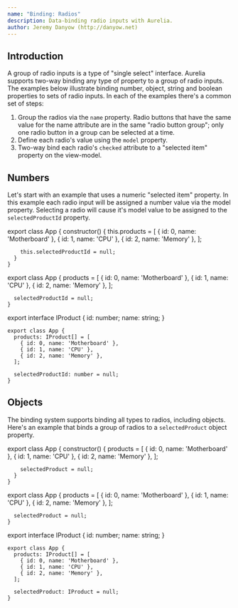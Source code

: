 ```yaml
---
name: "Binding: Radios"
description: Data-binding radio inputs with Aurelia.
author: Jeremy Danyow (http://danyow.net)
---
```


## Introduction

A group of radio inputs is a type of "single select" interface. Aurelia supports two-way binding any type of property to a group of radio inputs. The examples below illustrate binding number, object, string and boolean properties to sets of radio inputs. In each of the examples there's a common set of steps:

1. Group the radios via the `name` property. Radio buttons that have the same value for the name attribute are in the same "radio button group"; only one radio button in a group can be selected at a time.
2. Define each radio's value using the `model` property.
3. Two-way bind each radio's `checked` attribute to a "selected item" property on the view-model.

## Numbers

Let's start with an example that uses a numeric "selected item" property. In this example each radio input will be assigned a number value via the model property. Selecting a radio will cause it's model value to be assigned to the `selectedProductId` property.

<code-listing heading="app${context.language.fileExtension}">
  <source-code lang="ES 2015">
    export class App {
      constructor() {
        this.products = [
          { id: 0, name: 'Motherboard' },
          { id: 1, name: 'CPU' },
          { id: 2, name: 'Memory' },
        ];

        this.selectedProductId = null;
      }
    }
  </source-code>
  <source-code lang="ES 2016">
    export class App {
      products = [
        { id: 0, name: 'Motherboard' },
        { id: 1, name: 'CPU' },
        { id: 2, name: 'Memory' },
      ];

      selectedProductId = null;
    }
  </source-code>
  <source-code lang="TypeScript">
    export interface IProduct {
       id: number;
       name: string;
    }

    export class App {
      products: IProduct[] = [
        { id: 0, name: 'Motherboard' },
        { id: 1, name: 'CPU' },
        { id: 2, name: 'Memory' },
      ];

      selectedProductId: number = null;
    }
  </source-code>
</code-listing>

<code-listing heading="app.html">
  <source-code lang="HTML">
    <template>
      <form>
        <h4>Products</h4>
        <label repeat.for="product of products">
          <input type="radio" name="group1"
                 model.bind="product.id" checked.bind="selectedProductId">
          ${product.id} - ${product.name}
        </label>
        <br>
        Selected product ID: ${selectedProductId}
      </form>
    </template>
  </source-code>
</code-listing>


<au-demo heading="Number demo">
  <source-code src="example/binding-radios/numbers/app.js"></source-code>
</au-demo>

## Objects

The binding system supports binding all types to radios, including objects. Here's an example that binds a group of radios to a `selectedProduct` object property.

<code-listing heading="app${context.language.fileExtension}">
  <source-code lang="ES 2015">
    export class App {
      constructor() {
        products = [
          { id: 0, name: 'Motherboard' },
          { id: 1, name: 'CPU' },
          { id: 2, name: 'Memory' },
        ];

        selectedProduct = null;
      }
    }
  </source-code>
  <source-code lang="ES 2016">
    export class App {
      products = [
        { id: 0, name: 'Motherboard' },
        { id: 1, name: 'CPU' },
        { id: 2, name: 'Memory' },
      ];

      selectedProduct = null;
    }
  </source-code>
  <source-code lang="TypeScript">
    export interface IProduct {
       id: number;
       name: string;
    }

    export class App {
      products: IProduct[] = [
        { id: 0, name: 'Motherboard' },
        { id: 1, name: 'CPU' },
        { id: 2, name: 'Memory' },
      ];

      selectedProduct: IProduct = null;
    }
  </source-code>
</code-listing>

<code-listing heading="app.html">
  <source-code lang="HTML">
    <template>
      <form>
        <h4>Products</h4>
        <label repeat.for="product of products">
          <input type="radio" name="group2"
                 model.bind="product" checked.bind="selectedProduct">
          ${product.id} - ${product.name}
        </label>

        Selected product: ${selectedProduct.id} - ${selectedProduct.name}
      </form>
    </template>
  </source-code>
</code-listing>

<au-demo heading="Object demo">
  <source-code src="example/binding-radios/objects/app.js"></source-code>
</au-demo>

## Objects with Matcher

You may run into situations where the object your input element's model is bound to does not have reference equality to any of the object in your checked attribute is bound to. The objects might match by id, but they may not be the same object instance. To support this scenario you can override Aurelia's default "matcher" which is a equality comparison function that looks like this: `(a, b) => a === b`. You can substitute a function of your choosing that has the right logic to compare your objects.

<code-listing heading="app${context.language.fileExtension}">
  <source-code lang="ES 2015">
    export class App {
      constructor() {
        this.selectedProduct = { id: 1, name: 'CPU' };

        this.productMatcher = (a, b) => a.id === b.id;
      }
    }
  </source-code>
  <source-code lang="ES 2016">
    export class App {
      selectedProduct = { id: 1, name: 'CPU' };

      productMatcher = (a, b) => a.id === b.id;
    }
  </source-code>
  <source-code lang="TypeScript">
    export interface IProduct {
       id: number;
       name: string;
    }

    export class App {
      selectedProduct: IProduct = { id: 1, name: 'CPU' };

      productMatcher = (a, b) => a.id === b.id;
    }
  </source-code>
</code-listing>

<code-listing heading="app.html">
  <source-code lang="HTML">
    <template>
      <form>
        <h4>Products</h4>
        <label>
          <input type="radio" name="group3"
                 model.bind="{ id: 0, name: 'Motherboard' }"
                 matcher.bind="productMatcher"
                 checked.bind="selectedProduct">
          Motherboard
        </label>
        <label>
          <input type="radio" name="group3"
                 model.bind="{ id: 1, name: 'CPU' }"
                 matcher.bind="productMatcher"
                 checked.bind="selectedProduct">
          CPU
        </label>
        <label>
          <input type="radio" name="group3"
                 model.bind="{ id: 2, name: 'Memory' }"
                 matcher.bind="productMatcher"
                 checked.bind="selectedProduct">
          Memory
        </label>

        Selected product: ${selectedProduct.id} - ${selectedProduct.name}
      </form>
    </template>
  </source-code>
</code-listing>

<au-demo heading="Object matcher demo">
  <source-code src="example/binding-radios/objects-matcher/app.js"></source-code>
</au-demo>

## Booleans

In this example each radio input is assigned one of three literal values: `null`, `true` and `false`. Selecting one of the radios will assign it's value to the `likesCake` property.

<code-listing heading="app${context.language.fileExtension}">
  <source-code lang="ES 2015">
    export class App {
      constructor() {
        this.likesCake = null;
      }
    }
  </source-code>
  <source-code lang="ES 2016">
    export class App {
      likesCake = null;
    }
  </source-code>
  <source-code lang="TypeScript">
    export class App {
      likesCake = null;
    }
  </source-code>
</code-listing>

<code-listing heading="app.html">
  <source-code lang="HTML">
    <template>
      <form>
        <h4>Do you like cake?</h4>
        <label>
          <input type="radio" name="group3"
                 model.bind="null" checked.bind="likesCake">
          Don't Know
        </label>
        <label>
          <input type="radio" name="group3"
                 model.bind="true" checked.bind="likesCake">
          Yes
        </label>
        <label>
          <input type="radio" name="group3"
                 model.bind="false" checked.bind="likesCake">
          No
        </label>

        likesCake = ${likesCake}
      </form>
    </template>
  </source-code>
</code-listing>

<au-demo heading="Boolean demo">
  <source-code src="example/binding-radios/booleans/app.js"></source-code>
</au-demo>

## Strings

Finally, here's an example using strings. This is example is unique because it does not use `model.bind` to assign each radio's value. Instead the input's standard `value` attribute is used. Normally we cannot use the standard `value` attribute in conjunction with checked binding because it coerces anything it's assigned to a string.

<code-listing heading="app${context.language.fileExtension}">
  <source-code lang="ES 2015">
    export class App {
      constructor() {
        this.products = ['Motherboard', 'CPU', 'Memory'];
        this.selectedProduct = null;
      }
    }
  </source-code>
  <source-code lang="ES 2016">
    export class App {
      products = ['Motherboard', 'CPU', 'Memory'];
      selectedProduct = null;
    }
  </source-code>
  <source-code lang="TypeScript">
    export class App {
      products: string[] = ['Motherboard', 'CPU', 'Memory'];
      selectedProduct = null;
    }
  </source-code>
</code-listing>

<code-listing heading="app.html">
  <source-code lang="HTML">
    <template>
      <form>
        <h4>Products</h4>
        <label repeat.for="product of products">
          <input type="radio" name="group4"
                 value.bind="product" checked.bind="selectedProduct">
          ${product}
        </label>
        <br>
        Selected product: ${selectedProduct}
      </form>
    </template>
  </source-code>
</code-listing>

<au-demo heading="String demo">
  <source-code src="example/binding-radios/strings/app.js"></source-code>
</au-demo>
